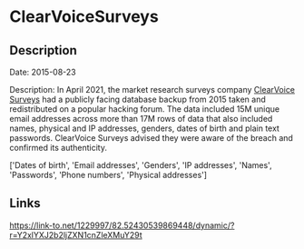 # ClearVoiceSurveys

## Description

Date: 2015-08-23

Description:
In April 2021, the market research surveys company <a href="https://www.clearvoicesurveys.com/" target="_blank" rel="noopener">ClearVoice Surveys</a> had a publicly facing database backup from 2015 taken and redistributed on a popular hacking forum. The data included 15M unique email addresses across more than 17M rows of data that also included names, physical and IP addresses, genders, dates of birth and plain text passwords. ClearVoice Surveys advised they were aware of the breach and confirmed its authenticity.


['Dates of birth', 'Email addresses', 'Genders', 'IP addresses', 'Names', 'Passwords', 'Phone numbers', 'Physical addresses']

## Links

https://link-to.net/1229997/82.52430539869448/dynamic/?r=Y2xlYXJ2b2ljZXN1cnZleXMuY29t